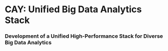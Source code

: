 # CAY: Unified Big Data Analytics Stack

### Development of a Unified High-Performance Stack for Diverse Big Data Analytics

